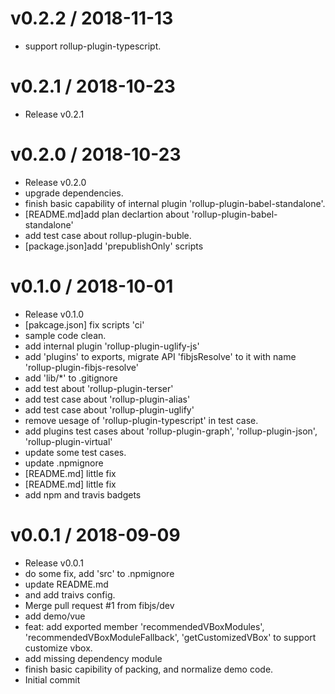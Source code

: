 
v0.2.2 / 2018-11-13
==================

  * support rollup-plugin-typescript.

v0.2.1 / 2018-10-23
===================

  * Release v0.2.1

v0.2.0 / 2018-10-23
===================

  * Release v0.2.0
  * upgrade dependencies.
  * finish basic capability of internal plugin 'rollup-plugin-babel-standalone'.
  * [README.md]add plan declartion about 'rollup-plugin-babel-standalone'
  * add test case about rollup-plugin-buble.
  * [package.json]add 'prepublishOnly' scripts

v0.1.0 / 2018-10-01
===================

  * Release v0.1.0
  * [pakcage.json] fix scripts 'ci'
  * sample code clean.
  * add internal plugin 'rollup-plugin-uglify-js'
  * add 'plugins' to exports, migrate API 'fibjsResolve' to it with name 'rollup-plugin-fibjs-resolve'
  * add 'lib/*' to .gitignore
  * add test about 'rollup-plugin-terser'
  * add test case about 'rollup-plugin-alias'
  * add test case about 'rollup-plugin-uglify'
  * remove uesage of 'rollup-plugin-typescript' in test case.
  * add plugins test cases about 'rollup-plugin-graph', 'rollup-plugin-json', 'rollup-plugin-virtual'
  * update some test cases.
  * update .npmignore
  * [README.md] little fix
  * [README.md] little fix
  * add npm and travis badgets

v0.0.1 / 2018-09-09
===================

  * Release v0.0.1
  * do some fix, add 'src' to .npmignore
  * update README.md
  * and add traivs config.
  * Merge pull request #1 from fibjs/dev
  * add demo/vue
  * feat: add exported member 'recommendedVBoxModules', 'recommendedVBoxModuleFallback', 'getCustomizedVBox' to support customize vbox.
  * add missing dependency module
  * finish basic capibility of packing, and normalize demo code.
  * Initial commit
